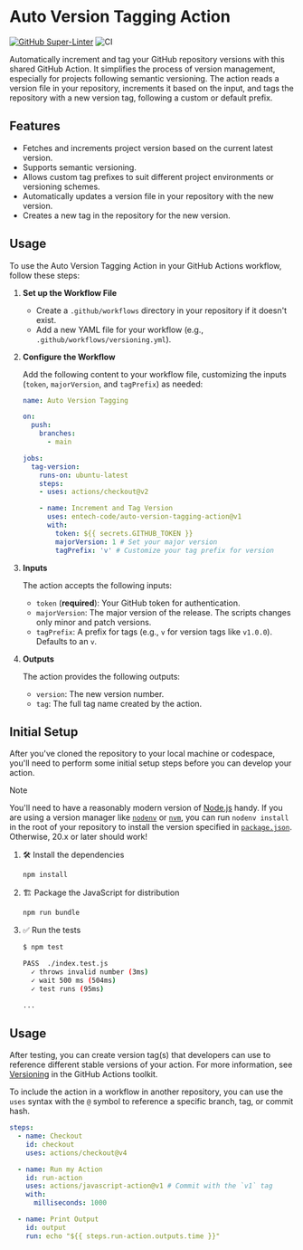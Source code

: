 # Auto Version Tagging Action

[![GitHub Super-Linter](https://github.com/actions/javascript-action/actions/workflows/linter.yml/badge.svg)](https://github.com/super-linter/super-linter)
![CI](https://github.com/actions/javascript-action/actions/workflows/ci.yml/badge.svg)

Automatically increment and tag your GitHub repository versions with this shared GitHub Action. It simplifies the process of version management, especially for projects following semantic versioning. The action reads a version file in your repository, increments it based on the input, and tags the repository with a new version tag, following a custom or default prefix.

## Features

- Fetches and increments project version based on the current latest version.
- Supports semantic versioning.
- Allows custom tag prefixes to suit different project environments or versioning schemes.
- Automatically updates a version file in your repository with the new version.
- Creates a new tag in the repository for the new version.

## Usage

To use the Auto Version Tagging Action in your GitHub Actions workflow, follow these steps:

1. **Set up the Workflow File**

   - Create a `.github/workflows` directory in your repository if it doesn't exist.
   - Add a new YAML file for your workflow (e.g., `.github/workflows/versioning.yml`).

2. **Configure the Workflow**

   Add the following content to your workflow file, customizing the inputs (`token`, `majorVersion`, and `tagPrefix`) as needed:

   ```yaml
   name: Auto Version Tagging

   on:
     push:
       branches:
         - main

   jobs:
     tag-version:
       runs-on: ubuntu-latest
       steps:
       - uses: actions/checkout@v2

       - name: Increment and Tag Version
         uses: entech-code/auto-version-tagging-action@v1
         with:
           token: ${{ secrets.GITHUB_TOKEN }}
           majorVersion: 1 # Set your major version
           tagPrefix: 'v' # Customize your tag prefix for version
   ```

3. **Inputs**

   The action accepts the following inputs:

   - `token` (**required**): Your GitHub token for authentication.
   - `majorVersion`: The major version of the release. The scripts changes only minor and patch versions.
   - `tagPrefix`: A prefix for tags (e.g., `v` for version tags like `v1.0.0`). Defaults to an `v`.

4. **Outputs**

   The action provides the following outputs:

   - `version`: The new version number.
   - `tag`: The full tag name created by the action.


## Initial Setup

After you've cloned the repository to your local machine or codespace, you'll
need to perform some initial setup steps before you can develop your action.

> [!NOTE]
>
> You'll need to have a reasonably modern version of
> [Node.js](https://nodejs.org) handy. If you are using a version manager like
> [`nodenv`](https://github.com/nodenv/nodenv) or
> [`nvm`](https://github.com/nvm-sh/nvm), you can run `nodenv install` in the
> root of your repository to install the version specified in
> [`package.json`](./package.json). Otherwise, 20.x or later should work!

1. :hammer_and_wrench: Install the dependencies

   ```bash
   npm install
   ```

1. :building_construction: Package the JavaScript for distribution

   ```bash
   npm run bundle
   ```

1. :white_check_mark: Run the tests

   ```bash
   $ npm test

   PASS  ./index.test.js
     ✓ throws invalid number (3ms)
     ✓ wait 500 ms (504ms)
     ✓ test runs (95ms)

   ...
   ```

## Usage

After testing, you can create version tag(s) that developers can use to
reference different stable versions of your action. For more information, see
[Versioning](https://github.com/actions/toolkit/blob/master/docs/action-versioning.md)
in the GitHub Actions toolkit.

To include the action in a workflow in another repository, you can use the
`uses` syntax with the `@` symbol to reference a specific branch, tag, or commit
hash.

```yaml
steps:
  - name: Checkout
    id: checkout
    uses: actions/checkout@v4

  - name: Run my Action
    id: run-action
    uses: actions/javascript-action@v1 # Commit with the `v1` tag
    with:
      milliseconds: 1000

  - name: Print Output
    id: output
    run: echo "${{ steps.run-action.outputs.time }}"
```
